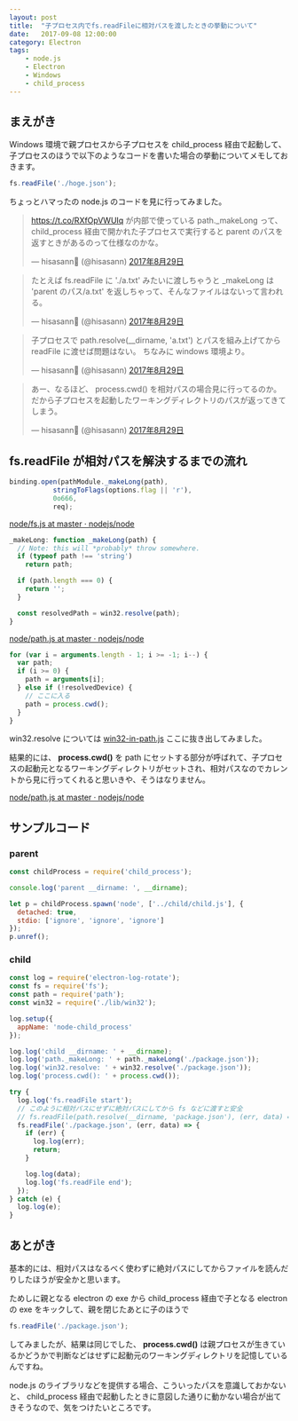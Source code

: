 ```yaml
---
layout: post
title:  "子プロセス内でfs.readFileに相対パスを渡したときの挙動について"
date:   2017-09-08 12:00:00
category: Electron
tags:
    - node.js
    - Electron
    - Windows
    - child_process
---
```


## まえがき

Windows 環境で親プロセスから子プロセスを child_process 経由で起動して、子プロセスのほうで以下のようなコードを書いた場合の挙動についてメモしておきます。

```javascript
fs.readFile('./hoge.json');
```

ちょっとハマったの node.js のコードを見に行ってみました。

<blockquote class="twitter-tweet" data-lang="ja"><p lang="ja" dir="ltr"><a href="https://t.co/RXfOpVWUIq">https://t.co/RXfOpVWUIq</a> が内部で使っている path._makeLong って、child_process 経由で開かれた子プロセスで実行すると parent のパスを返すときがあるのって仕様なのかな。</p>&mdash; hisasann🍜 (@hisasann) <a href="https://twitter.com/hisasann/status/902398564550164481">2017年8月29日</a></blockquote>
<script async src="//platform.twitter.com/widgets.js" charset="utf-8"></script>

<blockquote class="twitter-tweet" data-lang="ja"><p lang="ja" dir="ltr">たとえば fs.readFile に &#39;./a.txt&#39; みたいに渡しちゃうと _makeLong は &#39;parent のパス/a.txt&#39; を返しちゃって、そんなファイルはないって言われる。</p>&mdash; hisasann🍜 (@hisasann) <a href="https://twitter.com/hisasann/status/902399133272510464">2017年8月29日</a></blockquote>
<script async src="//platform.twitter.com/widgets.js" charset="utf-8"></script>

<blockquote class="twitter-tweet" data-lang="ja"><p lang="ja" dir="ltr">子プロセスで path.resolve(__dirname, &#39;a.txt&#39;) とパスを組み上げてから readFile に渡せば問題はない。&#13;ちなみに windows 環境より。</p>&mdash; hisasann🍜 (@hisasann) <a href="https://twitter.com/hisasann/status/902399406598627328">2017年8月29日</a></blockquote>
<script async src="//platform.twitter.com/widgets.js" charset="utf-8"></script>

<blockquote class="twitter-tweet" data-lang="ja"><p lang="ja" dir="ltr">あー、なるほど、 process.cwd() を相対パスの場合見に行ってるのか。だから子プロセスを起動したワーキングディレクトリのパスが返ってきてしまう。</p>&mdash; hisasann🍜 (@hisasann) <a href="https://twitter.com/hisasann/status/902405319933935616">2017年8月29日</a></blockquote>
<script async src="//platform.twitter.com/widgets.js" charset="utf-8"></script>


## fs.readFile が相対パスを解決するまでの流れ

```javascript
binding.open(pathModule._makeLong(path),
           stringToFlags(options.flag || 'r'),
           0o666,
           req);
```

[node/fs.js at master · nodejs/node](https://github.com/nodejs/node/blob/master/lib/fs.js#L364)

```javascript
_makeLong: function _makeLong(path) {
  // Note: this will *probably* throw somewhere.
  if (typeof path !== 'string')
    return path;

  if (path.length === 0) {
    return '';
  }

  const resolvedPath = win32.resolve(path);
}
```

[node/path.js at master · nodejs/node](https://github.com/nodejs/node/blob/master/lib/path.js#L686)

```javascript
for (var i = arguments.length - 1; i >= -1; i--) {
  var path;
  if (i >= 0) {
    path = arguments[i];
  } else if (!resolvedDevice) {
    // ここに入る
    path = process.cwd();
  }
}
```

win32.resolve については [win32-in-path.js](https://gist.github.com/hisasann/2c258d2ccec463a100d571b9cca28c7a) ここに抜き出してみました。

結果的には、 **process.cwd()** を path にセットする部分が呼ばれて、子プロセスの起動元となるワーキングディレクトリがセットされ、相対パスなのでカレントから見に行ってくれると思いきや、そうはなりません。

[node/path.js at master · nodejs/node](https://github.com/nodejs/node/blob/master/lib/path.js#L189)


## サンプルコード

### parent

```javascript
const childProcess = require('child_process');

console.log('parent __dirname: ', __dirname);

let p = childProcess.spawn('node', ['../child/child.js'], {
  detached: true,
  stdio: ['ignore', 'ignore', 'ignore']
});
p.unref();
```

### child

```javascript
const log = require('electron-log-rotate');
const fs = require('fs');
const path = require('path');
const win32 = require('./lib/win32');

log.setup({
  appName: 'node-child_process'
});

log.log('child __dirname: ' + __dirname);
log.log('path._makeLong: ' + path._makeLong('./package.json'));
log.log('win32.resolve: ' + win32.resolve('./package.json'));
log.log('process.cwd(): ' + process.cwd());

try {
  log.log('fs.readFile start');
  // このように相対パスにせずに絶対パスにしてから fs などに渡すと安全
  // fs.readFile(path.resolve(__dirname, 'package.json'), (err, data) => {
  fs.readFile('./package.json', (err, data) => {
    if (err) {
      log.log(err);
      return;
    }

    log.log(data);
    log.log('fs.readFile end');
  });
} catch (e) {
  log.log(e);
}
```


## あとがき

基本的には、相対パスはなるべく使わずに絶対パスにしてからファイルを読んだりしたほうが安全かと思います。

ためしに親となる electron の exe から child_process 経由で子となる electron の exe をキックして、親を閉じたあとに子のほうで

```javascript
fs.readFile('./package.json');
```

してみましたが、結果は同じでした、 **process.cwd()** は親プロセスが生きているかどうかで判断などはせずに起動元のワーキングディレクトリを記憶しているんですね。

node.js のライブラリなどを提供する場合、こういったパスを意識しておかないと、 child_process 経由で起動したときに意図した通りに動かない場合が出てきそうなので、気をつけたいところです。
